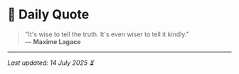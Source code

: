 # 📜 Daily Quote

> "It's wise to tell the truth. It's even wiser to tell it kindly."  
> — **Maxime Lagace**

---

_Last updated: 14 July 2025 ⏳_
